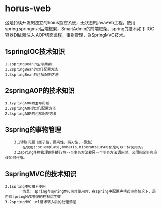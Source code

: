 # horus-web
这是持续开发的独立的horus监控系统，无状态的javaweb工程，使用spring,springmvc后端框架，SmartAdmin的前端框架。spring的技术如下 IOC容器DI依赖注入 AOP切面编程，事物管理，及SpringMVC技术。
##  1springIOC技术知识
 	1.1springBean的生命周期
	1.2springBean的xml配置方法
 	1.3springBean的注解配制方法
##  2springAOP的技术知识
 	2.1springAOP的生命周期
 	2.2springAOP的xml配置方法
 	2.3springAOP的注解配制方法
##	3spring的事物管理
		3.1转账问题（原子性，隔离性，持久性,一致性）
			在使用jdbcTemplate,mybatis,hiberanteJPA时都是可以一样使用的。
		3.2spring事物管理的传播行为--当事务方法被另一个事务方法调用时，必须指定事务应该如何传播。
## 	3springMVC的技术知识
 	3.1springMVC相关使用
			情景: spring与springMVC同时使用时，在spring中配置声明式事务情况下，是否对springMVC管理的控制层生效
	3.2springMVC url请求转入后的处理流程

